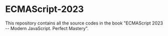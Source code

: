 # ECMAScript-2023
This repository contains all the source codes in the book "ECMAScript 2023 -- Modern JavaScript. Perfect Mastery".
